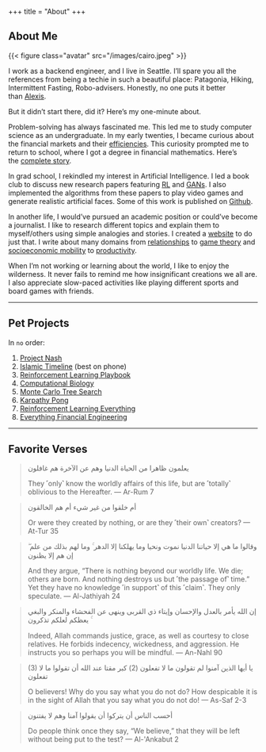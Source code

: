 +++
title = "About"
+++

## About Me

{{< figure class="avatar" src="/images/cairo.jpeg" >}}

I work as a backend engineer, and I live in Seattle. I’ll spare you all the references from being a techie in such a beautiful place: Patagonia, Hiking, Intermittent Fasting, Robo-advisers. Honestly, no one puts it better than [Alexis](https://twitter.com/yayalexisgay/status/1249057146051821568).

But it didn’t start there, did it? Here’s my one-minute about.

Problem-solving has always fascinated me. This led me to study computer science as an undergraduate. In my early twenties, I became curious about the financial markets and their [efficiencies](https://en.wikipedia.org/wiki/Efficient-market_hypothesis). This curiosity prompted me to return to school, where I got a degree in financial mathematics. Here’s the [complete story](https://www.projectnash.com/what-is-project-nash/).

In grad school, I rekindled my interest in Artificial Intelligence. I led a book club to discuss new research papers featuring [RL](https://en.wikipedia.org/wiki/Reinforcement_learning) and [GANs](https://en.wikipedia.org/wiki/Generative_adversarial_network). I also implemented the algorithms from these papers to play video games and generate realistic artificial faces. Some of this work is published on [Github](https://github.com/shehio).

In another life, I would’ve pursued an academic position or could’ve become a journalist. I like to research different topics and explain them to myself/others using simple analogies and stories. I created a [website](https://www.projectnash.com/about/) to do just that. I write about many domains from [relationships](https://www.projectnash.com/500-days-of-summer-and-attachment-theory/) to [game theory](https://www.projectnash.com/aliens-the-fermi-paradox-and-the-dark-forest-theory/) and [socioeconomic mobility](https://www.projectnash.com/the-great-gatsby-and-the-demise-of-the-american-dream/) to [productivity](https://www.projectnash.com/randy-pausch/).

When I’m not working or learning about the world, I like to enjoy the wilderness. It never fails to remind me how insignificant creations we all are. I also appreciate slow-paced activities like playing different sports and board games with friends.

---

## Pet Projects

In `no` order:
1. [Project Nash](https://www.projectnash.com)
2. [Islamic Timeline](https://islamictimeline.com) (best on phone)
3. [Reinforcement Learning Playbook](https://rlplaybook.com/)
4. [Computational Biology](https://github.com/shehio/Computational-Biology)
5. [Monte Carlo Tree Search](https://github.com/shehio/monte-carlo-tree-search)
6. [Karpathy Pong](https://github.com/shehio/Karpathy-Pong)
7. [Reinforcement Learning Everything](https://github.com/shehio/ReinforcementLearning)
8. [Everything Financial Engineering](https://github.com/shehio/Everything-Financial-Engineering)

---

## Favorite Verses

> يعلمون ظاهرا من الحياة الدنيا وهم عن الآخرة هم غافلون
> 
> They ˹only˺ know the worldly affairs of this life, but are ˹totally˺ oblivious to the Hereafter.
— Ar-Rum 7

> أم خلقوا من غير شيء أم هم الخالقون
>
> Or were they created by nothing, or are they ˹their own˺ creators?
— At-Tur 35

> وقالوا ما هي إلا حياتنا الدنيا نموت ونحيا وما يهلكنا إلا الدهر ۚ وما لهم بذلك من علم ۖ إن هم إلا يظنون
>
> And they argue, “There is nothing beyond our worldly life. We die; others are born. And nothing destroys us but ˹the passage of˺ time.” Yet they have no knowledge ˹in support˺ of this ˹claim˺. They only speculate.
— Al-Jathiyah 24

> إن الله يأمر بالعدل والإحسان وإيتاء ذي القربى وينهى عن الفحشاء والمنكر والبغي ۚ يعظكم لعلكم تذكرون
>
> Indeed, Allah commands justice, grace, as well as courtesy to close relatives. He forbids indecency, wickedness, and aggression. He instructs you so perhaps you will be mindful.
— An-Nahl 90

> (3) يا أيها الذين آمنوا لم تقولون ما لا تفعلون (2) كبر مقتا عند الله أن تقولوا ما لا تفعلون
>
> O believers! Why do you say what you do not do? How despicable it is in the sight of Allah that you say what you do not do!
— As-Saf 2-3

> أحسب الناس أن يتركوا أن يقولوا آمنا وهم لا يفتنون
>
> Do people think once they say, “We believe,” that they will be left without being put to the test?
— Al-'Ankabut 2